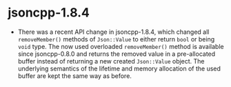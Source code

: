 # jsoncpp-1.8.4


* There was a recent API change in jsoncpp-1.8.4, which changed all
  `removeMember()` methods of `Json::Value` to either return `bool`
  or being `void` type. The now used overloaded `removeMember()`
  method is available since jsoncpp-0.8.0 and returns the removed
  value in a pre-allocated buffer instead of returning a new created
  `Json::Value` object. The underlying semantics of the lifetime and
  memory allocation of the used buffer are kept the same way as before.
